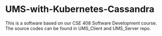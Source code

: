 # UMS-with-Kubernetes-Cassandra
This is a software based on our CSE 408 Software Development course.
The source codes can be found in UMS_Client and UMS_Server repo.
